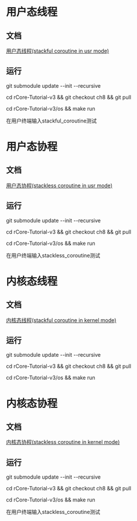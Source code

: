# 用户态线程

## 文档
[用户态线程(stackful coroutine in usr mode)](./user_stackful_coroutine.md)
## 运行
git submodule update --init --recursive

cd rCore-Tutorial-v3 && git checkout ch8 && git pull

cd rCore-Tutorial-v3/os && make run

在用户终端输入stackful_coroutine测试


# 用户态协程

## 文档
[用户态协程(stackless coroutine in usr mode)](./user_stackless_coroutine.md)
## 运行
git submodule update --init --recursive

cd rCore-Tutorial-v3 && git checkout ch8 && git pull

cd rCore-Tutorial-v3/os && make run

在用户终端输入stackless_coroutine测试


# 内核态线程

## 文档
[内核态线程(stackful coroutine in kernel mode)](./kernel_stackful_coroutine.md)
## 运行
git submodule update --init --recursive

cd rCore-Tutorial-v3 && git checkout ch8 && git pull

cd rCore-Tutorial-v3/os && make run


# 内核态协程

## 文档
[内核态协程(stackless coroutine in kernel mode)](./user_stackless_coroutine.md)
## 运行
git submodule update --init --recursive

cd rCore-Tutorial-v3 && git checkout ch8 && git pull

cd rCore-Tutorial-v3/os && make run

在用户终端输入stackless_coroutine测试
